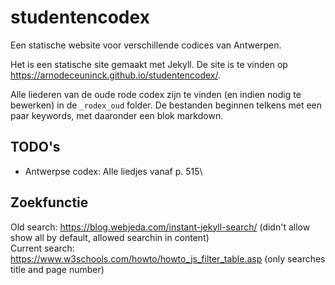 # studentencodex
Een statische website voor verschillende codices van Antwerpen. 

Het is een statische site gemaakt met Jekyll. De site is te vinden op https://arnodeceuninck.github.io/studentencodex/.

Alle liederen van de oude rode codex zijn te vinden (en indien nodig te bewerken) in de `_rodex_oud` folder. De bestanden beginnen telkens met een paar keywords, met daaronder een blok markdown. 


## TODO's
- Antwerpse codex: Alle liedjes vanaf p. 515\

## Zoekfunctie
Old search: https://blog.webjeda.com/instant-jekyll-search/ (didn't allow show all by default, allowed searchin in content)\
Current search: https://www.w3schools.com/howto/howto_js_filter_table.asp (only searches title and page number)